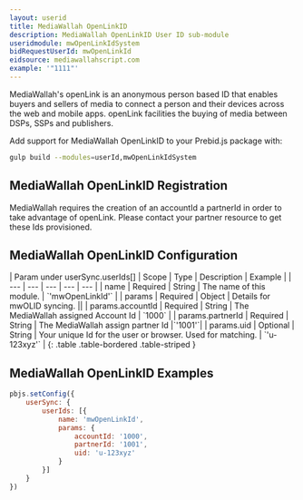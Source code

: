 ```yaml
---
layout: userid
title: MediaWallah OpenLinkID
description: MediaWallah OpenLinkID User ID sub-module
useridmodule: mwOpenLinkIdSystem
bidRequestUserId: mwOpenLinkId
eidsource: mediawallahscript.com
example: '"1111"'
---
```



MediaWallah's openLink is an anonymous person based ID that enables buyers and sellers of media to connect a person and their devices across the web and mobile apps. openLink facilities the buying of media between DSPs, SSPs and publishers.

Add support for MediaWallah OpenLinkID to your Prebid.js package with:

```bash
gulp build --modules=userId,mwOpenLinkIdSystem
```

## MediaWallah OpenLinkID Registration

MediaWallah requires the creation of an accountId a partnerId in order to take advantage of openLink. Please contact your partner resource to get these Ids provisioned.

## MediaWallah OpenLinkID Configuration

<div class="table-responsive" markdown="1">
| Param under userSync.userIds[] | Scope | Type | Description | Example |
| --- | --- | --- | --- | --- |
| name | Required | String | The name of this module. | `'mwOpenLinkId'` |
| params | Required | Object | Details for mwOLID syncing. ||
| params.accountId | Required | String | The MediaWallah assigned Account Id  | `1000` |
| params.partnerId | Required | String | The MediaWallah assign partner Id |`'1001'`|
| params.uid | Optional | String | Your unique Id for the user or browser. Used for matching. | `'u-123xyz'` |
{: .table .table-bordered .table-striped }
</div>

## MediaWallah OpenLinkID Examples

```javascript
pbjs.setConfig({
    userSync: {
        userIds: [{
            name: 'mwOpenLinkId',
            params: {
                accountId: '1000',
                partnerId: '1001',
                uid: 'u-123xyz'
            }
        }]
    }
})
```
